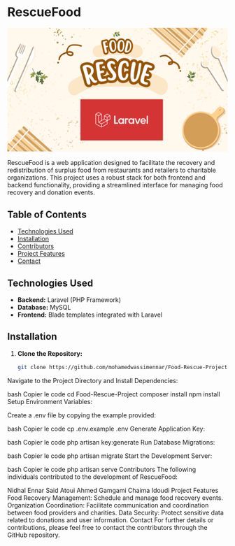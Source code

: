 # RescueFood

![Project Screenshot](screenshot.png)

RescueFood is a web application designed to facilitate the recovery and redistribution of surplus food from restaurants and retailers to charitable organizations. This project uses a robust stack for both frontend and backend functionality, providing a streamlined interface for managing food recovery and donation events.

## Table of Contents

- [Technologies Used](#technologies-used)
- [Installation](#installation)
- [Contributors](#contributors)
- [Project Features](#project-features)
- [Contact](#contact)

## Technologies Used

- **Backend:** Laravel (PHP Framework)
- **Database:** MySQL
- **Frontend:** Blade templates integrated with Laravel

## Installation

1. **Clone the Repository:**

   ```bash
   git clone https://github.com/mohamedwassimennar/Food-Rescue-Project.git
Navigate to the Project Directory and Install Dependencies:

bash
Copier le code
cd Food-Rescue-Project
composer install
npm install
Setup Environment Variables:

Create a .env file by copying the example provided:

bash
Copier le code
cp .env.example .env
Generate Application Key:

bash
Copier le code
php artisan key:generate
Run Database Migrations:

bash
Copier le code
php artisan migrate
Start the Development Server:

bash
Copier le code
php artisan serve
Contributors
The following individuals contributed to the development of RescueFood:

Nidhal Ennar
Said Atoui
Ahmed Gamgami
Chaima Idoudi
Project Features
Food Recovery Management: Schedule and manage food recovery events.
Organization Coordination: Facilitate communication and coordination between food providers and charities.
Data Security: Protect sensitive data related to donations and user information.
Contact
For further details or contributions, please feel free to contact the contributors through the GitHub repository.
